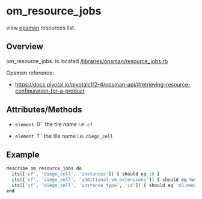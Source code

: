# om_resource_jobs

view [opsman](readme.md) resources list.

## Overview

om_resource_jobs. is located [/libraries/opsman/resource_jobs.rb](/libraries/opsman/resource_jobs.rb)

Opsman reference:

* https://docs.pivotal.io/pivotalcf/2-4/opsman-api/#retrieving-resource-configuration-for-a-product


## Attributes/Methods


* `element `0`` the tile name i.e. `cf`


* `element `1`` the tile name i.e. `diego_cell`


## Example

```ruby
describe om_resource_jobs do
  its(['cf', 'diego_cell', 'instances']) { should eq 10 }
  its(['cf', 'diego_cell', 'additional_vm_extensions']) { should eq %w[vm_ext_configure_load_balancer vm_ext_setting_additional_security_groups] }
  its(['cf', 'diego_cell', 'instance_type', 'id']) { should eq 'm3.medium' }
end

```
